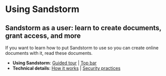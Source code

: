 # Using Sandstorm

## Sandstorm as a user: learn to create documents, grant access, and more

If you want to learn how to put Sandstorm to use so you can create
online documents with it, read these documents.

* **Using Sandstorm**: [Guided tour](guided-tour.md) | [Top bar](using/top-bar.md)
* **Technical details**: [How it works](using/how-it-works.md) | [Security practices](using/security-practices.md)

<!--
Not written yet:

* **Installing & upgrading apps**: [The Sandstorm app list](user/app-list.md)
-->
